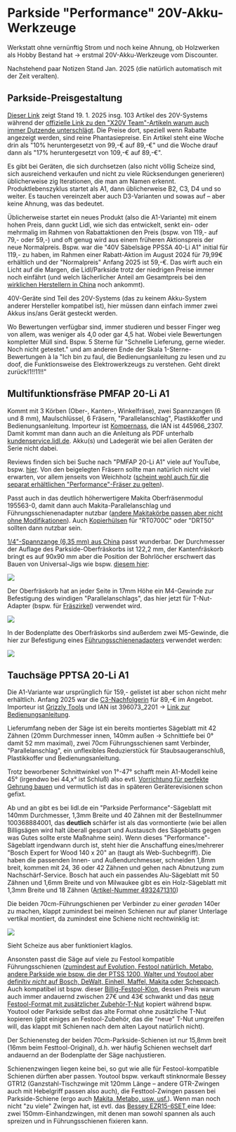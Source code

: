 # Parkside "Performance" 20V-Akku-Werkzeuge

Werkstatt ohne vernünftig Strom und noch keine Ahnung, ob Holzwerken als Hobby Bestand hat -> erstmal 20V-Akku-Werkzeuge vom Discounter.

Nachstehend paar Notizen Stand Jan. 2025 (die natürlich automatisch mit der Zeit veralten).

## Parkside-Preisgestaltung

[Dieser Link](https://www.lidl.de/c/parkside-akku-20v/s10028203?offset=96) zeigt Stand 19. 1. 2025 insg. 103 Artikel des 20V-Systems während der [offizielle Link zu den "X20V Team"-Artikeln warum auch immer Dutzende unterschlägt](https://www.lidl.de/c/parkside-x-20-v-team/a10007371#10023133). Die Preise dort, speziell wenn Rabatte angezeigt werden, sind reine Phantasiepreise. Ein Artikel steht eine Woche drin als "10% heruntergesetzt von 99,-€ auf 89,-€" und die Woche drauf dann als "17% heruntergesetzt von 109,-€ auf 89,-€".

Es gibt bei Geräten, die sich durchsetzen (also nicht völlig Scheize sind, sich ausreichend verkaufen und nicht zu viele Rücksendungen generieren) üblicherweise zig Iterationen, die man am Namen erkennt. Produktlebenszyklus startet als A1, dann üblicherweise B2, C3, D4 und so weiter. Es tauchen vereinzelt aber auch D3-Varianten und sowas auf – aber keine Ahnung, was das bedeutet.

Üblicherweise startet ein neues Produkt (also die A1-Variante) mit einem hohen Preis, dann guckt Lidl, wie sich das entwickelt, senkt ein- oder mehrmalig im Rahmen von Rabattaktionen den Preis (bspw. von 119,- auf 79,- oder 59,-) und oft genug wird aus einem früheren Aktionspreis der neue Normalpreis. Bspw. war die "40V Säbelsäge PPSSA 40-Li A1" initial für 119,- zu haben, im Rahmen einer Rabatt-Aktion im August 2024 für 79,99€ erhältlich und der "Normalpreis" Anfang 2025 ist 59,-€. Das wirft auch ein Licht auf die Margen, die Lidl/Parkside trotz der niedrigen Preise immer noch einfährt (und welch lächerlicher Anteil am Gesamtpreis bei den [wirklichen Herstellern in China](https://www.youtube.com/watch?v=biZu45aIb2c) noch ankommt).

40V-Geräte sind Teil des 20V-Systems (das zu keinem Akku-System anderer Hersteller kompatibel ist), hier müssen dann einfach immer zwei Akkus ins/ans Gerät gesteckt werden.

Wo Bewertungen verfügbar sind, immer studieren und besser Finger weg von allem, was weniger als 4,0 oder gar 4,5 hat. Wobei viele Bewertungen kompletter Müll sind. Bspw. 5 Sterne für "Schnelle Lieferung, gerne wieder. Noch nicht getestet." und am anderen Ende der Skala 1-Sterne-Bewertungen à la "Ich bin zu faul, die Bedienungsanleitung zu lesen und zu doof, die Funktionsweise des Elektrowerkzeugs zu verstehen. Geht direkt zurück!1!!11!!"

## Multifunktionsfräse PMFAP 20-Li A1

Kommt mit 3 Körben (Ober-, Kanten-, Winkelfräse), zwei Spannzangen (6 und 8 mm), Maulschlüssel, 6 Fräsern, "Parallelanschlag", Plastikkoffer und Bedienungsanleitung. Importeur ist [Kompernass](https://www.kompernass.com), die IAN ist 445966\_2307. Damit kommt man dann auch an die Anleitung als PDF unterhalb [kundenservice.lidl.de](https://kundenservice.lidl.de/SelfServiceDE/s/global-search/%40uri#q=445966_2307). Akku(s) und Ladegerät wie bei allen Geräten der Serie nicht dabei.

Reviews finden sich bei Suche nach "PMFAP 20-Li A1" viele auf YouTube, bspw. [hier](https://www.youtube.com/watch?v=A7azxTw-f8I). Von den beigelegten Fräsern sollte man natürlich nicht viel erwarten, vor allem jenseits von Weichholz ([scheint wohl auch für die separat erhältlichen "Performance"-Fräser zu gelten](https://www.youtube.com/watch?v=lWIk21K6DZk&t=391s)).

Passt auch in das deutlich höherwertigere Makita Oberfräsenmodul 195563-0, damit dann auch Makita-Parallelanschlag und Führungsschienenadapter nutzbar ([andere Makitakörbe passen aber nicht ohne Modifikationen](https://youtu.be/A7azxTw-f8I?feature=shared&t=875)). Auch [Kopierhülsen](https://youtu.be/TA6BclFsnUM?feature=shared&t=102) für "RT0700C" oder "DRT50" sollten dann nutzbar sein.

[1/4"-Spannzange (6,35 mm) aus China](https://www.temu.com/goods.html?_bg_fs=1&goods_id=601099550332274&sku_id=17592358904798) passt wunderbar. Der Durchmesser der Auflage des Parkside-Oberfräskorbs ist 122,2 mm, der Kantenfräskorb bringt es auf 90x90 mm aber die Position der Bohrlöcher erschwert das Bauen von Universal-Jigs wie bspw. [diesem hier](https://www.youtube.com/watch?v=NndFGhc4_Ng):

![](../media/PMFAP-Kantenfraeskorb-mit-Absaug-Adapter.jpg)

Der Oberfräskorb hat an jeder Seite in 17mm Höhe ein M4-Gewinde zur Befestigung des windigen "Parallelanschlags", das hier jetzt für T-Nut-Adapter (bspw. für [Fräszirkel](../media/Kreisfraeser/README.md)) verwendet wird.

![](../media/Kreisfraeser/008.jpg)

In der Bodenplatte des Oberfräskorbs sind außerdem zwei M5-Gewinde, die hier zur Befestigung eines [Führungsschienenadapters](../media/Fraesschiene/README.md) verwendet werden:

![](../media/Fraesschiene/016.jpg)

## Tauchsäge PPTSA 20-Li A1

Die A1-Variante war ursprünglich für 159,- gelistet ist aber schon nicht mehr erhältlich. Anfang 2025 war die [C3-Nachfolgerin](https://www.lidl.de/p/parkside-performance-20-v-akku-tauchsaege-pptsa-20-li-c3-ohne-akku-und-ladegeraet/p100382688) für 89,-€ im Angebot. Importeur ist [Grizzly Tools](https://grizzlytools.shop) und IAN ist 396073\_2201 -> [Link zur Bedienungsanleitung](https://kundenservice.lidl.de/SelfServiceDE/s/global-search/%40uri#q=396073_2201).

Lieferumfang neben der Säge ist ein bereits montiertes Sägeblatt mit 42 Zähnen (20mm Durchmesser innen, 140mm außen -> Schnittiefe bei 0° damit 52 mm maximal), zwei 70cm Führungsschienen samt Verbinder, "Parallelanschlag", ein unflexibles Reduzierstück für Staubsaugeranschluß, Plastikkoffer und Bedienungsanleitung.

Trotz beworbener Schnittwinkel von 1°-47° schafft mein A1-Modell keine 45° (irgendwo bei 44,x° ist Schluß) also evtl. [Vorrichtung für perfekte Gehrung bauen](https://www.youtube.com/watch?v=4WEJXS8R0Jo) und vermutlich ist das in späteren Geräterevisionen schon gefixt.

Ab und an gibt es bei lidl.de ein "Parkside Performance"-Sägeblatt mit 140mm Durchmesser, 1,3mm Breite und 40 Zähnen mit der Bestellnummer 100368884001, das **deutlich** schärfer ist als das vormontierte (wie bei allen Billigsägen wird halt überall gespart und Austausch des Sägeblatts gegen was Gutes sollte erste Maßnahme sein). Wenn dieses "Performance"-Sägeblatt irgendwann durch ist, steht hier die Anschaffung eines/mehrerer "Bosch Expert for Wood 140 x 20" an (taugt als Web-Suchbegriff). Die haben die passenden Innen- und Außendurchmesser, schneiden 1,8mm breit, kommen mit 24, 36 oder 42 Zähnen und gehen nach Abnutzung zum Nachschärf-Service. Bosch hat auch ein passendes Alu-Sägeblatt mit 50 Zähnen und 1,6mm Breite und von Milwaukee gibt es ein Holz-Sägeblatt mit 1,3mm Breite und 18 Zähnen ([Artikel-Nummer 4932471310](https://www.idealo.de/preisvergleich/OffersOfProduct/200900879_-4932471310-milwaukee.html))

Die beiden 70cm-Führungschienen per Verbinder zu einer _geraden_ 140er zu machen, klappt zumindest bei meinen Schienen nur auf planer Unterlage vertikal montiert, da zumindest eine Schiene nicht rechtwinklig ist:

![](../media/PPTSA-Schiene-nicht-rechtwinklig.jpg)

Sieht Scheize aus aber funktioniert klaglos.

Ansonsten passt die Säge auf viele zu Festool kompatible Führungsschienen ([zumindest auf Evolution, Festool natürlich, Metabo, andere Parkside wie bspw. die der PTSS 1200, Walter und Youtool aber definitiv _nicht_ auf Bosch, DeWalt, Einhell, Maffel, Makita oder Scheppach](https://www.youtube.com/watch?v=EVyqmbYERt0). Auch kompatibel ist bspw. dieser [Billig-Festool-Klon](https://www.temu.com/goods.html?_bg_fs=1&goods_id=601099647544073&sku_id=17592707091511), dessen Preis warum auch immer andauernd zwischen 27€ und 43€ schwankt und das [neue Festool-Format mit zusätzlicher Zubehör-T-Nut](https://www.festool.de/blog/news/fs-2-0) kopiert während bspw. Youtool oder Parkside selbst das alte Format ohne zusätzliche T-Nut kopieren (gibt einiges an Festool-Zubehör, das die "neue" T-Nut umgreifen will, das klappt mit Schienen nach dem alten Layout natürlich nicht).

Der Schienensteg der beiden 70cm-Parkside-Schienen ist nur 15,8mm breit (16mm beim Festtool-Original), d.h. wer häufig Schienen wechselt darf andauernd an der Bodenplatte der Säge nachjustieren.

Schienenzwingen liegen keine bei, so gut wie alle für Festool-kompatible Schienen dürften aber passen. Youtool bspw. verkauft stinknormale Bessey GTR12 (Ganzstahl-Tischzwinge mit 120mm Länge – andere GTR-Zwingen auch mit Hebelgriff passen also auch), die Festtool-Zwingen passen bei Parkside-Schiene (ergo auch [Makita, Metabo, usw. usf.](https://archive.ph/7SN7d)). Wenn man noch nicht "zu viele" Zwingen hat, ist evtl. das [Bessey EZR15-6SET ](https://geizhals.de/bessey-ezr15-6set-einhand-tischzwinge-a2444634.html) eine Idee: zwei 150mm-Einhandzwingen, mit denen man sowohl spannen als auch spreizen und in Führungsschienen fixieren kann.